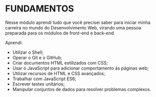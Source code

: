 # FUNDAMENTOS

Nesse módulo aprendi tudo que você precisei saber para iniciar minha carreira no mundo do Desenvolvimento Web, virando uma pessoa preparada para os módulos de front-end e back-end. 

Aprendi:
- Utilizar o Shell;
- Operar o Git e o GitHub;
- Criar documentos HTML estilizados com CSS;
- Usar o JavaScript para adicionar comportamento às páginas web;
- Utilizar recursos de HTML e CSS avançados;
- Trabalhar com JavaScript ES6;
- Escrever testes unitários;
- Manipular conjuntos de dados para resolver problemas complexos.
